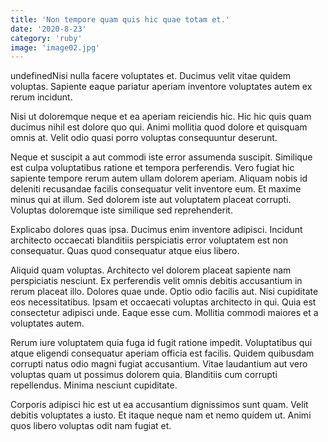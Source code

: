 ```yaml
---
title: 'Non tempore quam quis hic quae totam et.'
date: '2020-8-23'
category: 'ruby'
image: 'image02.jpg'
---
```


undefinedNisi nulla facere voluptates et. Ducimus velit vitae quidem voluptas. Sapiente eaque pariatur aperiam inventore voluptates autem ex rerum incidunt.
 Nisi ut doloremque neque et ea aperiam reiciendis hic. Hic hic quis quam ducimus nihil est dolore quo qui. Animi mollitia quod dolore et quisquam omnis at. Velit odio quasi porro voluptas consequuntur deserunt.
 Neque et suscipit a aut commodi iste error assumenda suscipit. Similique est culpa voluptatibus ratione et tempora perferendis. Vero fugiat hic sapiente tempore rerum autem ullam dolorem aperiam.
Aliquam nobis id deleniti recusandae facilis consequatur velit inventore eum. Et maxime minus qui at illum. Sed dolorem iste aut voluptatem placeat corrupti. Voluptas doloremque iste similique sed reprehenderit.
 Explicabo dolores quas ipsa. Ducimus enim inventore adipisci. Incidunt architecto occaecati blanditiis perspiciatis error voluptatem est non consequatur. Quas quod consequatur atque eius libero.
 Aliquid quam voluptas. Architecto vel dolorem placeat sapiente nam perspiciatis nesciunt. Ex perferendis velit omnis debitis accusantium in rerum placeat illo. Dolores quae unde. Optio odio facilis aut. Nisi cupiditate eos necessitatibus.
Ipsam et occaecati voluptas architecto in qui. Quia est consectetur adipisci unde. Eaque esse cum. Mollitia commodi maiores et a voluptates autem.
 Rerum iure voluptatem quia fuga id fugit ratione impedit. Voluptatibus qui atque eligendi consequatur aperiam officia est facilis. Quidem quibusdam corrupti natus odio magni fugiat accusantium. Vitae laudantium aut vero voluptas quam ut possimus dolorem quia. Blanditiis cum corrupti repellendus. Minima nesciunt cupiditate.
 Corporis adipisci hic est ut ea accusantium dignissimos sunt quam. Velit debitis voluptates a iusto. Et itaque neque nam et nemo quidem ut. Animi quos libero voluptas odit nam fugiat et.

